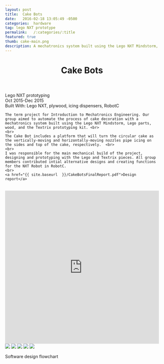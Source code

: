 ```yaml
---
layout: post
title:  Cake Bots
date:   2016-02-18 13:05:49 -0500
categories:  hardware
tag: lego NXT prototype
permalink:   /:categories/:title
featured: true
thumb: cake-main.png
description: A mechatronics system built using the Lego NXT Mindstorm, Lego parts, wood, and the Textrix prototyping kit
---
```


<div class="description">
	<header class="post-header">
    <h1 class="post-title" itemprop="name headline">Cake Bots</h1>
    
  </header>
	<div class="details">
		Lego NXT prototyping
		<br>
		Oct 2015-Dec 2015
		<br>
		Built With: Lego NXT, plywood, icing dispensers, RobotC
		<br>
	</div>

	The term project for Introduction to Mechatronics Engineering. Our group aimed to automate the process of cake decoration with a mechatronics system built using the Lego NXT Mindstorm, Lego parts, wood, and the Textrix prototyping kit. <br>
    <br>
	The Cake Bot includes a platform that will turn the circular cake as the vertically-moving and horizontally-moving nozzles pipe icing on the sides and top of the cake, respectively.  <br>
    <br>
	I was responsible for the main mechanical build of the project, designing and prototyping with the Lego and Textrix pieces. All group members contributed intial alternative designs and creating functions for the NXT Robot in RobotC.
    <br>
    <a href="{{ site.baseurl  }}/CakeBotsFinalReport.pdf">Design report</a>

<br>




</div>
<div class="images">
	<iframe width="100%" height="500" src="https://www.youtube.com/embed/ai7ZPyB9OJQ" frameborder="0" allowfullscreen></iframe>
	<img src="http://orig10.deviantart.net/2768/f/2016/086/c/a/untitled_by_eexie-d9woa50.png">
	<img src="http://orig05.deviantart.net/71e4/f/2016/086/1/1/untitled_by_eexie-d9woa5c.png">
	<img src="http://orig02.deviantart.net/0593/f/2016/086/5/9/untitled_by_eexie-d9woa4l.png">
	<img src="http://orig09.deviantart.net/b209/f/2016/086/b/d/untitled_by_eexie-d9woa4b.png">
	<img src="http://orig01.deviantart.net/431d/f/2016/086/8/3/untitled_by_eexie-d9woa44.png">
	<p> Software design flowchart</p>
</div>
<!-- {% highlight ruby %}
def print_hi(name)
  puts "Hi, #{name}"
end
print_hi('Tom')
#=> prints 'Hi, Tom' to STDOUT.
{% endhighlight %} -->



